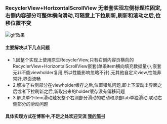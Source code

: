 
### RecyclerView+HorizontalScrollView 无嵌套实现左侧标题栏固定,右侧内容部分可整体横向滑动,可随意上下拉刷新,刷新和滚动之后,位移位置不变




![gif效果](https://upload-images.jianshu.io/upload_images/3867126-558f2ae7b77c2dd8.gif?imageMogr2/auto-orient/strip)

#### 主要解决以下几点问题
* 1.因整个实现上使用原生RecyclerView,只有右侧内容页横向的RecyclerView+HorizontalScrollView嵌套(单条item横向填充数据量小,嵌套无非不能viewholder复用,所以性能影响忽略不计),无其他自定义view,性能非常好,界面流畅
* 2.解决了右侧部分在viewholder缓存之后,位置错乱问题,即上下滚动出界面之后或者下拉刷新之后,新取出来的holder缓存没有偏移问题
* 3.解决单个item滑动触发整个右测部分滑动的联动和顶部tab单独滑动,联动右侧部分的滑动问题

#### 具体实现方式在博客中,不足之处欢迎交流 [我的简书](https://www.jianshu.com/p/75bba86dd61c)

